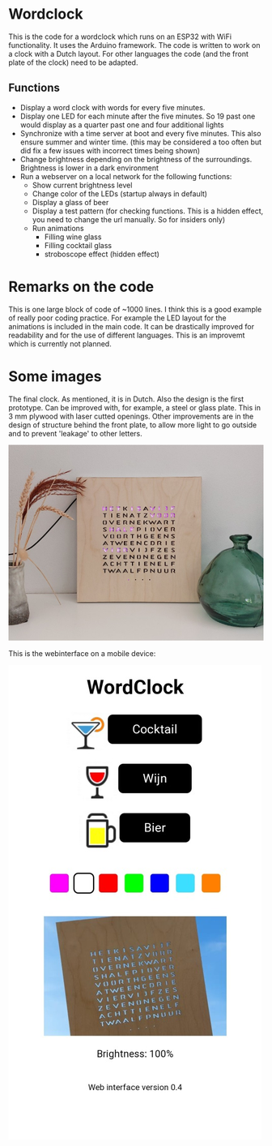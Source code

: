 # Wordclock

This is the code for a wordclock which runs on an ESP32 with WiFi functionality. It uses the Arduino framework.
The code is written to work on a clock with a Dutch layout. For other languages the code (and the front plate of the clock) need to be adapted.

## Functions
- Display a word clock with words for every five minutes.
- Display one LED for each minute after the five minutes. So 19 past one would display as a quarter past one and four additional lights
- Synchronize with a time server at boot and every five minutes. This also ensure summer and winter time. (this may be considered a too often but did fix a few issues with incorrect times being shown)
- Change brightness depending on the brightness of the surroundings. Brightness is lower in a dark environment
- Run a webserver on a local network for the following functions:
  - Show current brightness level
  - Change color of the LEDs (startup always in default)
  - Display a glass of beer
  - Display a test pattern (for checking functions. This is a hidden effect, you need to change the url manually. So for insiders only)
  - Run animations
    - Filling wine glass
    - Filling cocktail glass
    - stroboscope effect (hidden effect)

# Remarks on the code
This is one large block of code of ~1000 lines. I think this is a good example of really poor coding practice. For example the LED layout for the animations is included in the main code. It can be drastically improved for readability and for the use of different languages. This is an improvemt which is currently not planned.

# Some images
The final clock. As mentioned, it is in Dutch. Also the design is the first prototype. Can be improved with, for example, a steel or glass plate. This in 3 mm plywood with laser cutted openings. Other improvements are in the design of structure behind the front plate, to allow more light to go outside and to prevent 'leakage' to other letters. 

![final result](images/resultaat.jpg)

This is the webinterface on a mobile device:

![webinterface](images/webinterface.jpg)

